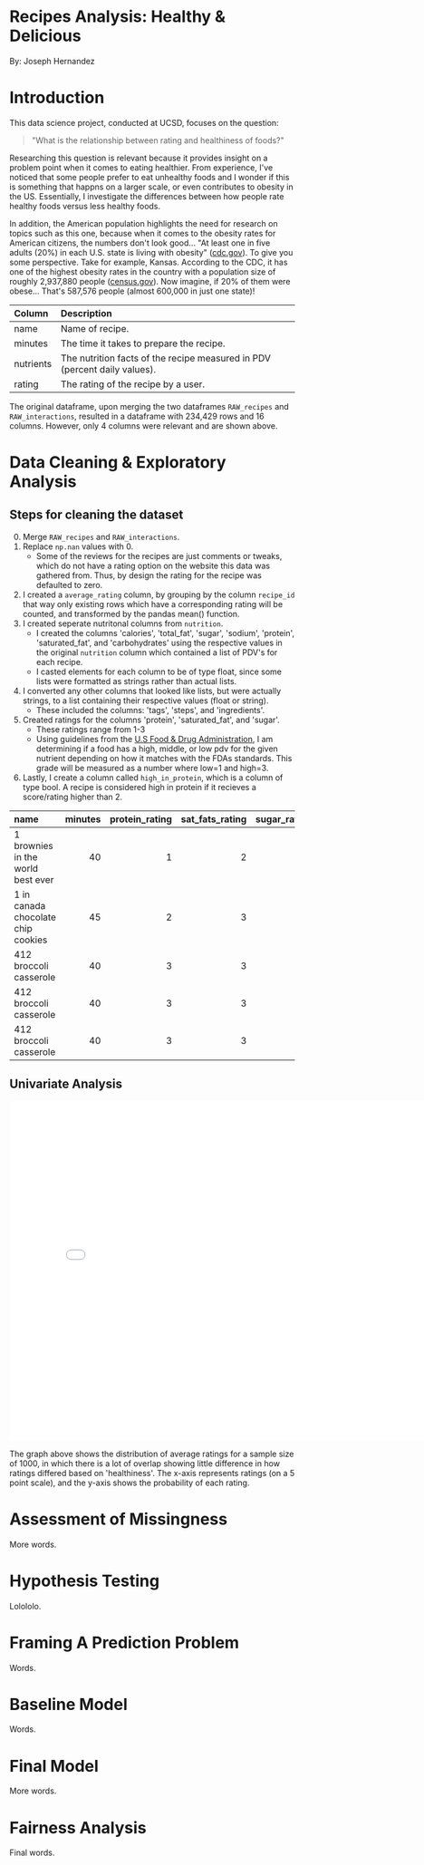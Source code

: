 # Recipes Analysis: Healthy & Delicious

By: Joseph Hernandez

# Introduction

This data science project, conducted at UCSD, focuses on the question:
> "What is the relationship between rating and healthiness of foods?"

Researching this question is relevant because it provides insight on a problem point when it comes to eating healthier. From experience, I've noticed that some people prefer to eat unhealthy foods and I wonder if this is something that happns on a larger scale, or even contributes to obesity in the US. Essentially, I investigate the differences between how people rate healthy foods versus less healthy foods.

In addition, the American population highlights the need for research on topics such as this one, because when it comes to the obesity rates for American citizens, the numbers don't look good... "At least one in five adults (20%) in each U.S. state is living with obesity" ([cdc.gov](https://www.cdc.gov/media/releases/2024/p0912-adult-obesity.html)). To give you some perspective. Take for example, Kansas. According to the CDC, it has one of the highest obesity rates in the country with a population size of roughly 2,937,880 people ([census.gov](https://www.census.gov/quickfacts/fact/table/KS/HSG010223)). Now imagine, if 20% of them were obese... That's 587,576 people (almost 600,000 in just one state)!

| Column    | Description                                                               |
|:----------|:--------------------------------------------------------------------------|
| name      | Name of recipe.                                                           |
| minutes   | The time it takes to prepare the recipe.                                  |
| nutrients | The nutrition facts of the recipe measured in PDV (percent daily values). |
| rating    | The rating of the recipe by a user.                                       |

The original dataframe, upon merging the two dataframes ```RAW_recipes``` and ```RAW_interactions```, resulted in a dataframe with 234,429 rows and 16 columns. However, only 4 columns were relevant and are shown above.

# Data Cleaning & Exploratory Analysis

## Steps for cleaning the dataset

0. Merge ```RAW_recipes``` and ```RAW_interactions```.
1. Replace ```np.nan``` values with 0.
   - Some of the reviews for the recipes are just comments or tweaks, which do not have a rating option on the website this data was gathered from. Thus, by design the rating for the recipe was defaulted to zero.
2. I created a ```average_rating``` column, by grouping by the column ```recipe_id``` that way only existing rows which have a corresponding rating will be counted, and transformed by the pandas mean() function.
3. I created seperate nutritonal columns from ```nutrition```.
   - I created the columns 'calories', 'total_fat', 'sugar', 'sodium', 'protein', 'saturated_fat', and 'carbohydrates' using the respective values in the original ```nutrition``` column which contained a list of PDV's for each recipe.
   - I casted elements for each column to be of type float, since some lists were formatted as strings rather than actual lists.
5. I converted any other columns that looked like lists, but were actually strings, to a list containing their respective values (float or string).
   - These included the columns: 'tags', 'steps', and 'ingredients'.
7. Created ratings for the columns 'protein', 'saturated_fat', and 'sugar'.
   - These ratings range from 1-3
   - Using guidelines from the [U.S Food & Drug Administration](https://www.fda.gov/food/nutrition-facts-label/lows-and-highs-percent-daily-value-nutrition-facts-label), I am determining if a food has a high, middle, or low pdv for the given nutrient depending on how it matches with the FDAs standards. This grade will be measured as a number where low=1 and high=3.
8. Lastly, I create a column called ```high_in_protein```, which is a column of type bool. A recipe is considered high in protein if it recieves a score/rating higher than 2.

| name                                 |   minutes |   protein_rating |   sat_fats_rating |   sugar_rating |   calories |   total_fat |   saturated_fat |   sodium |   protein |   carbohydrates |   sugar |   average_rating | high_in_protein   |
|:-------------------------------------|----------:|-----------------:|------------------:|---------------:|-----------:|------------:|----------------:|---------:|----------:|----------------:|--------:|-----------------:|:------------------|
| 1 brownies in the world    best ever |        40 |                1 |                 2 |              3 |      138.4 |          10 |              19 |        3 |         3 |               6 |      50 |                4 | False             |
| 1 in canada chocolate chip cookies   |        45 |                2 |                 3 |              3 |      595.1 |          46 |              51 |       22 |        13 |              26 |     211 |                5 | False             |
| 412 broccoli casserole               |        40 |                3 |                 3 |              2 |      194.8 |          20 |              36 |       32 |        22 |               3 |       6 |                5 | True              |
| 412 broccoli casserole               |        40 |                3 |                 3 |              2 |      194.8 |          20 |              36 |       32 |        22 |               3 |       6 |                5 | True              |
| 412 broccoli casserole               |        40 |                3 |                 3 |              2 |      194.8 |          20 |              36 |       32 |        22 |               3 |       6 |                5 | True              |

## Univariate Analysis

<iframe
  src="assets/plot.html"
  width="800"
  height="600"
  frameborder="0"
></iframe>

The graph above shows the distribution of average ratings for a sample size of 1000, in which there is a lot of overlap showing little difference in how ratings differed based on 'healthiness'. The x-axis represents ratings (on a 5 point scale), and the y-axis shows the probability of each rating. 

# Assessment of Missingness

More words.

# Hypothesis Testing

Lolololo.

# Framing A Prediction Problem

Words.

# Baseline Model

Words.

# Final Model

More words.

# Fairness Analysis

Final words.
